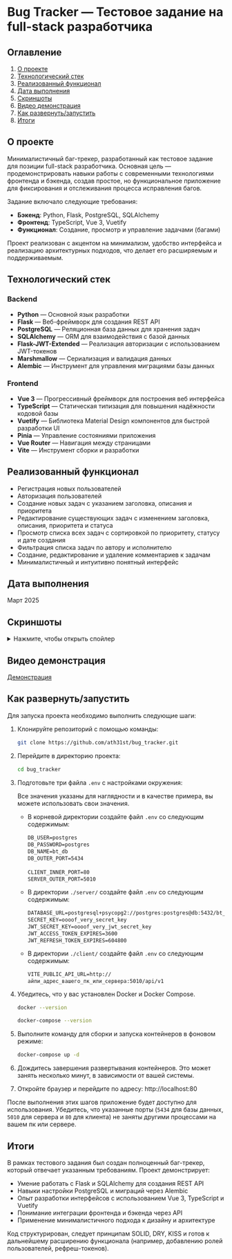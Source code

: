 # Bug Tracker — Тестовое задание на full-stack разработчика

## Оглавление

1. [О проекте](#о-проекте)
2. [Технологический стек](#технологический-стек)
3. [Реализованный функционал](#реализованный-функционал)
4. [Дата выполнения](#дата-выполнения)
5. [Скриншоты](#скриншоты)
6. [Видео демонстрация](#видео-демонстрация)
7. [Как развернуть/запустить](#как-развернутьзапустить)
8. [Итоги](#итоги)

## О проекте

Минималистичный баг-трекер, разработанный как тестовое задание для позиции full-stack разработчика.
Основная цель — продемонстрировать навыки работы с современными технологиями фронтенда и бэкенда,
создав простое, но функциональное приложение для фиксирования и отслеживания процесса исправления
багов.

Задание включало следующие требования:

- **Бэкенд**: Python, Flask, PostgreSQL, SQLAlchemy
- **Фронтенд**: TypeScript, Vue 3, Vuetify
- **Функционал**: Создание, просмотр и управление задачами (багами)

Проект реализован с акцентом на минимализм, удобство интерфейса и реализацию архитектурных подходов,
что делает его расширяемым и поддерживаемым.

## Технологический стек

### Backend

- **Python** — Основной язык разработки
- **Flask** — Веб-фреймворк для создания REST API
- **PostgreSQL** — Реляционная база данных для хранения задач
- **SQLAlchemy** — ORM для взаимодействия с базой данных
- **Flask-JWT-Extended** — Реализация авторизации с использованием JWT-токенов
- **Marshmallow** — Сериализация и валидация данных
- **Alembic** — Инструмент для управления миграциями базы данных

### Frontend

- **Vue 3** — Прогрессивный фреймворк для построения веб интерфейса
- **TypeScript** — Статическая типизация для повышения надёжности кодовой базы
- **Vuetify** — Библиотека Material Design компонентов для быстрой разработки UI
- **Pinia** — Управление состояниями приложения
- **Vue Router** — Навигация между страницами
- **Vite** — Инструмент сборки и разработки

## Реализованный функционал

- Регистрация новых пользователей
- Авторизация пользователей
- Создание новых задач с указанием заголовка, описания и приоритета
- Редактирование существующих задач с изменением заголовка, описания, приоритета и статуса
- Просмотр списка всех задач с сортировкой по приоритету, статусу и дате создания
- Фильтрация списка задач по автору и исполнителю
- Создание, редактирование и удаление комментариев к задачам
- Минималистичный и интуитивно понятный интерфейс

## Дата выполнения

Март 2025

## Скриншоты

<details>
<summary>Нажмите, чтобы открыть спойлер</summary>

Страница регистрации

![image info](images/i_02.jpg)

Страница авторизации

![image info](images/i_01.jpg)

Общий вид списка задач

![image info](images/i_03.jpg)

Страница создания задачи

![image info](images/i_04.jpg)

Фильтр списка задач по исполнителю и сортировка по приоритету

![image info](images/i_05.jpg)

Модальное окно с информацией о пользователе

![image info](images/i_06.jpg)

Страница "О проекте"

![image info](images/i_07.jpg)

Страница задачи в работе с комментариями

![image info](images/i_08.jpg)

Редактирование задачи автором

![image info](images/i_09.jpg)

Страница новой задачи без исполнителя и без комментариев

![image info](images/i_10.jpg)

</details>

## Видео демонстрация

[Демонстрация](https://github.com/user-attachments/assets/9e239bad-f13a-420d-a146-b7a4dab2f43a)

## Как развернуть/запустить

Для запуска проекта необходимо выполнить следующие шаги:

1. Клонируйте репозиторий с помощью команды:

   ```bash
   git clone https://github.com/ath31st/bug_tracker.git

   ```

2. Перейдите в директорию проекта:

   ```bash
   cd bug_tracker

   ```

3. Подготовьте три файла `.env` с настройками окружения:

   Все значения указаны для наглядности и в качестве примера, вы можете использовать свои
   значения.

   - В корневой директории создайте файл `.env` со следующим содержимым:

     ```
     DB_USER=postgres
     DB_PASSWORD=postgres
     DB_NAME=bt_db
     DB_OUTER_PORT=5434

     CLIENT_INNER_PORT=80
     SERVER_OUTER_PORT=5010

     ```

   - В директории `./server/` создайте файл `.env` со следующим содержимым:

     ```
     DATABASE_URL=postgresql+psycopg2://postgres:postgres@db:5432/bt_db
     SECRET_KEY=oooof_very_secret_key
     JWT_SECRET_KEY=oooof_very_jwt_secret_key
     JWT_ACCESS_TOKEN_EXPIRES=3600
     JWT_REFRESH_TOKEN_EXPIRES=604800

     ```

   - В директории `./client/` создайте файл `.env` со следующим содержимым:
     ```
     VITE_PUBLIC_API_URL=http://айпи_адрес_вашего_пк_или_сервера:5010/api/v1
     ```

4. Убедитесь, что у вас установлен Docker и Docker Compose.

   ```bash
   docker --version
   ```

   ```bash
   docker-compose --version

   ```

5. Выполните команду для сборки и запуска контейнеров в фоновом режиме:

   ```bash
   docker-compose up -d

   ```

6. Дождитесь завершения развертывания контейнеров.
   Это может занять несколько минут, в зависимости от вашей системы.

7. Откройте браузер и перейдите по адресу:
   http://localhost:80

После выполнения этих шагов приложение будет доступно для использования.
Убедитесь, что указанные порты (`5434` для базы данных, `5010` для сервера и `80` для клиента) не
заняты другими процессами на вашем пк или сервере.

## Итоги

В рамках тестового задания был создан полноценный баг-трекер, который отвечает указанным
требованиям.
Проект демонстрирует:

- Умение работать с Flask и SQLAlchemy для создания REST API
- Навыки настройки PostgreSQL и миграций через Alembic
- Опыт разработки интерфейсов с использованием Vue 3, TypeScript и Vuetify
- Понимание интеграции фронтенда и бэкенда через API
- Применение минималистичного подхода к дизайну и архитектуре

Код структурирован, следует принципам SOLID, DRY, KISS и готов к дальнейшему расширению
функционала (например, добавлению ролей пользователей, рефреш-токенов).
